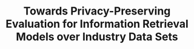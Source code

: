 ---
title: "Towards Privacy-Preserving Evaluation for Information Retrieval Models over Industry Data Sets"
collection: publications
paperurl: 'http://peilin-yang.github.io/files/pub/AIRS2017.pdf'
talk: 'http://peilin-yang.github.io/files/slides/ppe.pptx'
pubtag: 'tool'
citation: '<strong>Peilin Yang</strong> and Hui Fang. <strong><i>Towards Privacy-Preserving Evaluation for Information Retrieval Models Over Industry Data Sets</i></strong>. In Proceedings of the 13th Asia Information Retrieval Societies Conference (AIRS&#39;2017). Springer International Publishing, Jeju Island, South Korea, 210-221.'
bibtex: '<pre>@InProceedings{10.1007/978-3-319-70145-5_16,<br>
author={Yang, Peilin<br>
and Zhou, Mianwei<br>
and Chang, Yi<br>
and Zhai, Chengxiang<br>
and Fang, Hui},<br>
editor={Sung, Won-Kyung<br>
and Jung, Hanmin<br>
and Xu, Shuo<br>
and Chinnasarn, Krisana<br>
and Sumiya, Kazutoshi<br>
and Lee, Jeonghoon<br>
and Dou, Zhicheng<br>
and Yang, Grace Hui<br>
and Ha, Young-Guk<br>
and Lee, Seungbock},<br>
title={Towards Privacy-Preserving Evaluation for Information Retrieval Models Over Industry Data Sets},<br>
booktitle={Information Retrieval Technology},<br>
year={2017},<br>
publisher={Springer International Publishing},<br>
address={Cham},<br>
pages={210--221},<br>
abstract={The development of Information Retrieval (IR) techniques heavily depends on empirical studies over real world data collections. Unfortunately, those real world data sets are often unavailable to researchers due to privacy concerns. In fact, the lack of publicly available industry data sets has become a serious bottleneck hindering IR research. To address this problem, we propose to bridge the gap between academic research and industry data sets through a privacy-preserving evaluation platform. The novelty of the platform lies in its ``data-centric&#39;&#39; mechanism, where the data sit on a secure server and IR algorithms to be evaluated would be uploaded to the server. The platform will run the codes of the algorithms and return the evaluation results. Preliminary experiments with retrieval models reveal interesting new observations and insights about state of the art retrieval models, demonstrating the value of an industry data set.},
isbn={978-3-319-70145-5}<br>
}
</pre>'
---